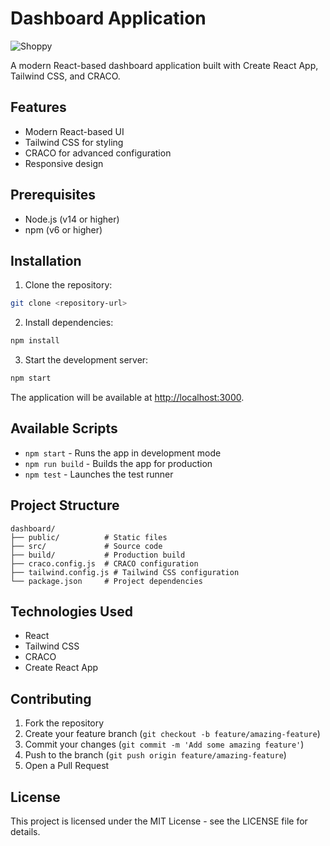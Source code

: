 # Dashboard Application
![Shoppy](https://i.ibb.co/W6g39w3/image.png)

A modern React-based dashboard application built with Create React App, Tailwind CSS, and CRACO.

## Features

- Modern React-based UI
- Tailwind CSS for styling
- CRACO for advanced configuration
- Responsive design

## Prerequisites

- Node.js (v14 or higher)
- npm (v6 or higher)

## Installation

1. Clone the repository:
```bash
git clone <repository-url>
```

2. Install dependencies:
```bash
npm install
```

3. Start the development server:
```bash
npm start
```

The application will be available at [http://localhost:3000](http://localhost:3000).

## Available Scripts

- `npm start` - Runs the app in development mode
- `npm run build` - Builds the app for production
- `npm test` - Launches the test runner

## Project Structure

```
dashboard/
├── public/          # Static files
├── src/             # Source code
├── build/           # Production build
├── craco.config.js  # CRACO configuration
├── tailwind.config.js # Tailwind CSS configuration
└── package.json     # Project dependencies
```

## Technologies Used

- React
- Tailwind CSS
- CRACO
- Create React App

## Contributing

1. Fork the repository
2. Create your feature branch (`git checkout -b feature/amazing-feature`)
3. Commit your changes (`git commit -m 'Add some amazing feature'`)
4. Push to the branch (`git push origin feature/amazing-feature`)
5. Open a Pull Request

## License

This project is licensed under the MIT License - see the LICENSE file for details.

